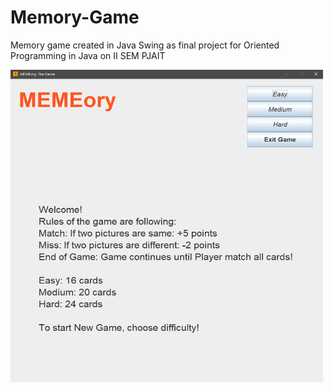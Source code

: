 # Memory-Game
Memory game created in Java Swing as final project for Oriented Programming in Java on II SEM PJAIT
<p align=center">
<img src="./pics/memory1.PNG" width="500" height="500"/>
                                                      </p>
